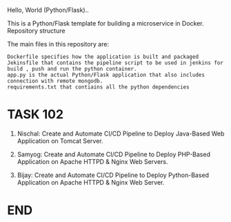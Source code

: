 Hello, World (Python/Flask)..

This is a Python/Flask template for building a microservice in Docker.
Repository structure

The main files in this repository are:

    Dockerfile specifies how the application is built and packaged
    Jekinsfile that contains the pipeline script to be used in jenkins for build , push and run the python container.
    app.py is the actual Python/Flask application that also includes connection with remote mongodb.
    requirements.txt that contiains all the python dependencies


# TASK 102

1. Nischal: Create and Automate CI/CD Pipeline to Deploy Java-Based Web Application on Tomcat Server.

2. Samyog: Create and Automate CI/CD Pipeline to Deploy PHP-Based Application on Apache HTTPD & Nginx Web Servers.

3. Bijay: Create and Automate CI/CD Pipeline to Deploy Python-Based Application on Apache HTTPD & Nginx Web Server.

# END
